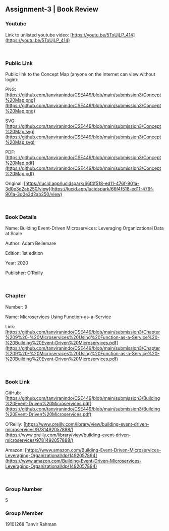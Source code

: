 ## Assignment-3 | Book Review

### Youtube

Link to unlisted youtube video: [https://youtu.be/5TxUjLP_414](https://youtu.be/5TxUjLP_414)

&nbsp;<br>

### Public Link

Public link to the Concept Map (anyone on the internet can view without login):

PNG: [https://github.com/tanviranindo/CSE449/blob/main/submission3/Concept%20Map.png](https://github.com/tanviranindo/CSE449/blob/main/submission3/Concept%20Map.png)

SVG: [https://github.com/tanviranindo/CSE449/blob/main/submission3/Concept%20Map.svg](https://github.com/tanviranindo/CSE449/blob/main/submission3/Concept%20Map.svg)

PDF: [https://github.com/tanviranindo/CSE449/blob/main/submission3/Concept%20Map.pdf](https://github.com/tanviranindo/CSE449/blob/main/submission3/Concept%20Map.pdf)

Original: [https://lucid.app/lucidspark/66f4f518-ed11-476f-901a-3d0e3d2ab250/view](https://lucid.app/lucidspark/66f4f518-ed11-476f-901a-3d0e3d2ab250/view)

&nbsp;<br>

### Book Details

Name: Building Event-Driven Microservices: Leveraging Organizational Data at Scale

Author: Adam Bellemare

Edition: 1st edition

Year: 2020

Publisher: O'Reilly

&nbsp;<br>

### Chapter

Number: 9

Name: Microservices Using Function-as-a-Service

Link: [https://github.com/tanviranindo/CSE449/blob/main/submission3/Chapter%209%20-%20Microservices%20Using%20Function-as-a-Service%20-%20Building%20Event-Driven%20Microservices.pdf](https://github.com/tanviranindo/CSE449/blob/main/submission3/Chapter%209%20-%20Microservices%20Using%20Function-as-a-Service%20-%20Building%20Event-Driven%20Microservices.pdf)

&nbsp;<br>

### Book Link

GitHub: [https://github.com/tanviranindo/CSE449/blob/main/submission3/Building%20Event-Driven%20Microservices.pdf](https://github.com/tanviranindo/CSE449/blob/main/submission3/Building%20Event-Driven%20Microservices.pdf)

O'Reilly: [https://www.oreilly.com/library/view/building-event-driven-microservices/9781492057888/](https://www.oreilly.com/library/view/building-event-driven-microservices/9781492057888/)

Amazon: [https://www.amazon.com/Building-Event-Driven-Microservices-Leveraging-Organizational/dp/1492057894](https://www.amazon.com/Building-Event-Driven-Microservices-Leveraging-Organizational/dp/1492057894)

&nbsp;<br>

### Group Number

5

### Group Member

19101268 Tanvir Rahman
